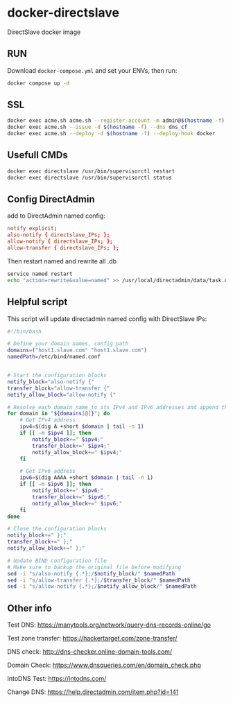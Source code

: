 # docker-directslave

DirectSlave docker image

## RUN

Download `docker-compose.yml` and set your ENVs, then run:

```bash
docker compose up -d
```

## SSL

```bash
docker exec acme.sh acme.sh --register-account -m admin@$(hostname -f)
docker exec acme.sh --issue -d $(hostname -f) --dns dns_cf
docker exec acme.sh --deploy -d $(hostname -f) --deploy-hook docker
```

## Usefull CMDs

```bash
docker exec directslave /usr/bin/supervisorctl restart
docker exec directslave /usr/bin/supervisorctl status
```

## Config DirectAdmin

add to DirectAdmin named config:

```conf
notify explicit;
also-notify { directslave_IPs; };
allow-notify { directslave_IPs; };
allow-transfer { directslave_IPs; };
```

Then restart named and rewrite all .db

```bash
service named restart
echo "action=rewrite&value=named" >> /usr/local/directadmin/data/task.queue
```

## Helpful script

This script will update directadmin named config with DirectSlave IPs:

```bash
#!/bin/bash

# Define your domain names, config path
domains=("host1.slave.com" "host1.slave.com")
namedPath=/etc/bind/named.conf


# Start the configuration blocks
notify_block="also-notify {"
transfer_block="allow-transfer {"
notify_allow_block="allow-notify {"

# Resolve each domain name to its IPv4 and IPv6 addresses and append them to the configuration blocks
for domain in "${domains[@]}"; do
    # Get IPv4 address
    ipv4=$(dig A +short $domain | tail -n 1) 
    if [[ -n $ipv4 ]]; then
        notify_block+=" $ipv4;"
        transfer_block+=" $ipv4;"
        notify_allow_block+=" $ipv4;"
    fi

    # Get IPv6 address
    ipv6=$(dig AAAA +short $domain | tail -n 1)
    if [[ -n $ipv6 ]]; then
        notify_block+=" $ipv6;"
        transfer_block+=" $ipv6;"
        notify_allow_block+=" $ipv6;"
    fi
done

# Close the configuration blocks
notify_block+=" };"
transfer_block+=" };"
notify_allow_block+=" };"

# Update BIND configuration file
# Make sure to backup the original file before modifying
sed -i "s/also-notify {.*};/$notify_block/" $namedPath
sed -i "s/allow-transfer {.*};/$transfer_block/" $namedPath
sed -i "s/allow-notify {.*};/$notify_allow_block/" $namedPath

```

## Other info

Test DNS: https://manytools.org/network/query-dns-records-online/go

Test zone transfer: https://hackertarget.com/zone-transfer/

DNS check: http://dns-checker.online-domain-tools.com/

Domain Check: https://www.dnsqueries.com/en/domain_check.php

IntoDNS Test: https://intodns.com/

Change DNS: https://help.directadmin.com/item.php?id=141
